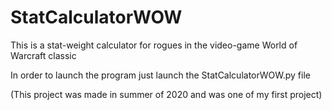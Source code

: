# StatCalculatorWOW
This is a stat-weight calculator for rogues in the video-game World of Warcraft classic

In order to launch the program just launch the StatCalculatorWOW.py file

(This project was made in summer of 2020 and was one of my first project)
